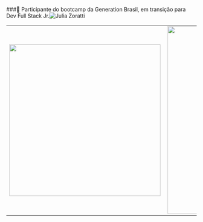 ###👋 Participante do bootcamp da Generation Brasil, em transição para Dev Full Stack Jr.![Julia Zoratti](https://user-images.githubusercontent.com/78916393/111000433-d0e99480-8360-11eb-8a7f-e1656ad538bd.png)


<center>
<table>
    <tr>
        <td><img width="400px" align="left" src="https://github-readme-stats.vercel.app/api/top-langs/?username=juliazoratti&hide=html&layout=compact&theme=buefy" /></td>
        <td><img width="495px" align="left" src="https://github-readme-stats.vercel.app/api?username=juliazoratti&theme=buefy"/></td>
    </tr>   
</table>
</center>  

<!--
**juliazoratti/juliazoratti** is a ✨ _special_ ✨ repository because its `README.md` (this file) appears on your GitHub profile.

Here are some ideas to get you started:

- 🔭 I’m currently working on ...
- 🌱 I’m currently learning ...
- 👯 I’m looking to collaborate on ...
- 🤔 I’m looking for help with ...
- 💬 Ask me about ...
- 📫 How to reach me: ...
- 😄 Pronouns: ...
- ⚡ Fun fact: ...
-->
